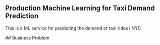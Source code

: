 ## Production Machine Learning for Taxi Demand Prediction
<p>This is a ML service for predicting the demand of taxi rides i NYC </p>
## Business Problem

